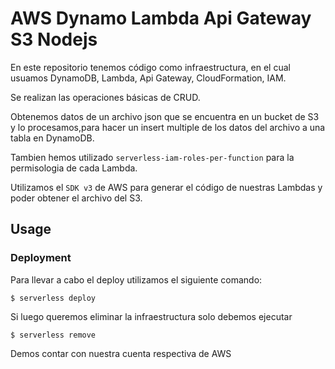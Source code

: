 # AWS Dynamo Lambda Api Gateway S3 Nodejs

En este repositorio tenemos código como infraestructura, en el cual usuamos DynamoDB, Lambda, Api Gateway, CloudFormation, IAM.

Se realizan las operaciones básicas de CRUD.

Obtenemos datos de un archivo json que se encuentra en un bucket de S3 y lo procesamos,para hacer un insert multiple de los datos del archivo a una tabla en DynamoDB.

Tambien hemos utilizado ```serverless-iam-roles-per-function``` para la permisologia de cada Lambda.

Utilizamos el ```SDK v3``` de AWS para generar el código de nuestras Lambdas y poder obtener el archivo del S3.


## Usage

### Deployment

Para llevar a cabo el deploy utilizamos el siguiente comando:

```
$ serverless deploy
```

Si luego queremos eliminar la infraestructura solo debemos ejecutar

```
$ serverless remove
```

Demos contar con nuestra cuenta respectiva de AWS
